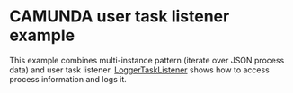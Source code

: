 # CAMUNDA user task listener example

This example combines multi-instance pattern (iterate over JSON process data) and user task listener.
[LoggerTaskListener](/src/main/java/com/camunda/example/service/LoggerTaskListener.java) shows how to access process information and logs it.
